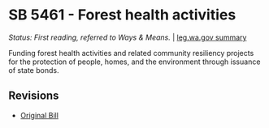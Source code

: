 # SB 5461 - Forest health activities
*Status: First reading, referred to Ways & Means.* | [leg.wa.gov summary](https://app.leg.wa.gov/billsummary?BillNumber=5461&Year=2021)

Funding forest health activities and related community resiliency projects for the protection of people, homes, and the environment through issuance of state bonds.

## Revisions
* [Original Bill](1/)